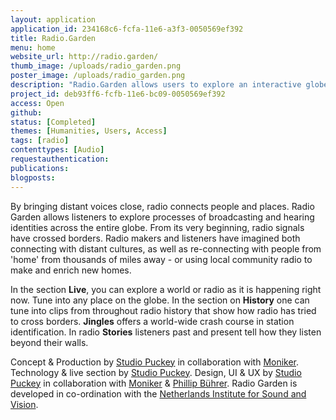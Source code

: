 ```yaml
---
layout: application
application_id: 234168c6-fcfa-11e6-a3f3-0050569ef392
title: Radio.Garden
menu: home
website_url: http://radio.garden/
thumb_image: /uploads/radio_garden.png
poster_image: /uploads/radio_garden.png
description: "Radio.Garden allows users to explore an interactive globe filled with radio’s past and present. "
project_id: deb93ff6-fcfb-11e6-bc09-0050569ef392
access: Open
github: 
status: [Completed]
themes: [Humanities, Users, Access]
tags: [radio]
contenttypes: [Audio]
requestauthentication: 
publications: 
blogposts: 
---
```


By bringing distant voices close, radio connects people and places. Radio Garden allows listeners to explore processes of broadcasting and hearing identities across the entire globe. From its very beginning, radio signals have crossed borders. Radio makers and listeners have imagined both connecting with distant cultures, as well as re-connecting with people from 'home' from thousands of miles away - or using local community radio to make and enrich new homes.

In the section **Live**, you can explore a world or radio as it is happening right now. Tune into any place on the globe. In the section on **History** one can tune into clips from throughout radio history that show how radio has tried to cross borders. **Jingles** offers a world-wide crash course in station identification. In radio **Stories** listeners past and present tell how they listen beyond their walls.

Concept & Production by [Studio Puckey](http://puckey.studio/) in collaboration with [Moniker](http://studiomoniker.com/). Technology & live section by [Studio Puckey](http://puckey.studio/). Design, UI & UX by [Studio Puckey](http://puckey.studio/) in collaboration with [Moniker](http://www.studiomoniker.com/) & [Phillip Bührer](http://www.phillipbuehrer.ch/). Radio Garden is developed in co-ordination with the [Netherlands Institute for Sound and Vision](http://www.beeldengeluid.nl/en/netherlands-institute-sound-and-vision).
